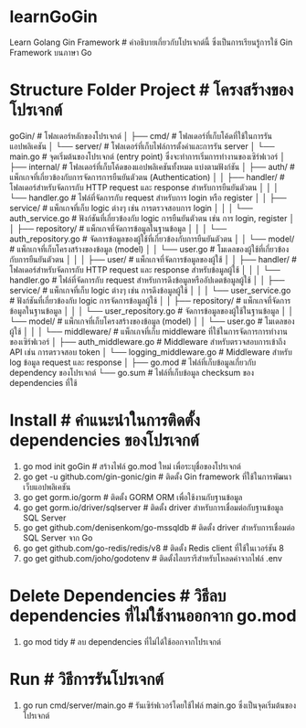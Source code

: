 # learnGoGin

Learn Golang Gin Framework # คำอธิบายเกี่ยวกับโปรเจกต์นี้ ซึ่งเป็นการเรียนรู้การใช้ Gin Framework บนภาษา Go

# Structure Folder Project # โครงสร้างของโปรเจกต์

goGin/ # โฟลเดอร์หลักของโปรเจกต์
│
├── cmd/ # โฟลเดอร์ที่เก็บโค้ดที่ใช้ในการรันแอปพลิเคชัน
│ └── server/ # โฟลเดอร์ที่เก็บไฟล์การตั้งค่าและการรัน server
│ └── main.go # จุดเริ่มต้นของโปรเจกต์ (entry point) ซึ่งจะทำการเริ่มการทำงานของเซิร์ฟเวอร์
│
├── internal/ # โฟลเดอร์ที่เก็บโค้ดของแอปพลิเคชันทั้งหมด แบ่งตามฟังก์ชัน
│ ├── auth/ # แพ็กเกจที่เกี่ยวข้องกับการจัดการการยืนยันตัวตน (Authentication)
│ │ ├── handler/ # โฟลเดอร์สำหรับจัดการกับ HTTP request และ response สำหรับการยืนยันตัวตน
│ │ │ └── handler.go # ไฟล์ที่จัดการกับ request สำหรับการ login หรือ register
│ │ ├── service/ # แพ็กเกจที่เก็บ logic ต่างๆ เช่น การตรวจสอบการ login
│ │ │ └── auth_service.go # ฟังก์ชันที่เกี่ยวข้องกับ logic การยืนยันตัวตน เช่น การ login, register
│ │ ├── repository/ # แพ็กเกจที่จัดการข้อมูลในฐานข้อมูล
│ │ │ └── auth_repository.go # จัดการข้อมูลของผู้ใช้ที่เกี่ยวข้องกับการยืนยันตัวตน
│ │ └── model/ # แพ็กเกจที่เก็บโครงสร้างของข้อมูล (model)
│ │ └── user.go # โมเดลของผู้ใช้ที่เกี่ยวข้องกับการยืนยันตัวตน
│ │
│ ├── user/ # แพ็กเกจที่จัดการข้อมูลของผู้ใช้
│ │ ├── handler/ # โฟลเดอร์สำหรับจัดการกับ HTTP request และ response สำหรับข้อมูลผู้ใช้
│ │ │ └── handler.go # ไฟล์ที่จัดการกับ request สำหรับการดึงข้อมูลหรืออัปเดตข้อมูลผู้ใช้
│ │ ├── service/ # แพ็กเกจที่เก็บ logic ต่างๆ เช่น การดึงข้อมูลผู้ใช้
│ │ │ └── user_service.go # ฟังก์ชันที่เกี่ยวข้องกับ logic การจัดการข้อมูลผู้ใช้
│ │ ├── repository/ # แพ็กเกจที่จัดการข้อมูลในฐานข้อมูล
│ │ │ └── user_repository.go # จัดการข้อมูลของผู้ใช้ในฐานข้อมูล
│ │ └── model/ # แพ็กเกจที่เก็บโครงสร้างของข้อมูล (model)
│ │ └── user.go # โมเดลของผู้ใช้
│ │
│ └── middleware/ # แพ็กเกจที่เก็บ middleware ที่ใช้ในการจัดการการทำงานของเซิร์ฟเวอร์
│ ├── auth_middleware.go # Middleware สำหรับตรวจสอบการเข้าถึง API เช่น การตรวจสอบ token
│ └── logging_middleware.go # Middleware สำหรับ log ข้อมูล request และ response
│
├── go.mod # ไฟล์ที่เก็บข้อมูลเกี่ยวกับ dependency ของโปรเจกต์
└── go.sum # ไฟล์ที่เก็บข้อมูล checksum ของ dependencies ที่ใช้

# Install # คำแนะนำในการติดตั้ง dependencies ของโปรเจกต์

1. go mod init goGin # สร้างไฟล์ go.mod ใหม่ เพื่อระบุชื่อของโปรเจกต์
2. go get -u github.com/gin-gonic/gin # ติดตั้ง Gin framework ที่ใช้ในการพัฒนาเว็บแอปพลิเคชัน
3. go get gorm.io/gorm # ติดตั้ง GORM ORM เพื่อใช้งานกับฐานข้อมูล
4. go get gorm.io/driver/sqlserver # ติดตั้ง driver สำหรับการเชื่อมต่อกับฐานข้อมูล SQL Server
5. go get github.com/denisenkom/go-mssqldb # ติดตั้ง driver สำหรับการเชื่อมต่อ SQL Server จาก Go
6. go get github.com/go-redis/redis/v8 # ติดตั้ง Redis client ที่ใช้ในเวอร์ชัน 8
7. go get github.com/joho/godotenv # ติดตั้งไลบรารีสำหรับโหลดค่าจากไฟล์ .env

# Delete Dependencies # วิธีลบ dependencies ที่ไม่ใช้งานออกจาก go.mod
1. go mod tidy # ลบ dependencies ที่ไม่ได้ใช้ออกจากโปรเจกต์

# Run # วิธีการรันโปรเจกต์
1. go run cmd/server/main.go # รันเซิร์ฟเวอร์โดยใช้ไฟล์ main.go ซึ่งเป็นจุดเริ่มต้นของโปรเจกต์
